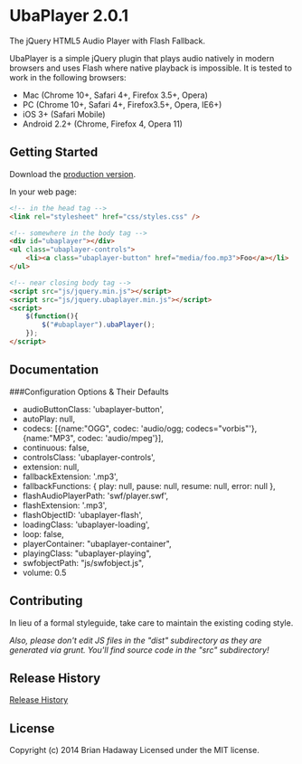 # UbaPlayer 2.0.1

The jQuery HTML5 Audio Player with Flash Fallback.

UbaPlayer is a simple jQuery plugin that plays audio natively in modern browsers and uses Flash where native playback is impossible. It is tested to work in the following browsers:
 * Mac (Chrome 10+, Safari 4+, Firefox 3.5+, Opera)
 * PC (Chrome 10+, Safari 4+, Firefox3.5+, Opera, IE6+)
 * iOS 3+ (Safari Mobile)
 * Android 2.2+ (Chrome, Firefox 4, Opera 11)

## Getting Started
Download the [production version][zip].

[zip]: https://github.com/brianhadaway/UbaPlayer/zipball/master

In your web page:

```html
<!-- in the head tag -->
<link rel="stylesheet" href="css/styles.css" />

<!-- somewhere in the body tag -->
<div id="ubaplayer"></div>
<ul class="ubaplayer-controls">
    <li><a class="ubaplayer-button" href="media/foo.mp3">Foo</a></li>
</ul>

<!-- near closing body tag -->
<script src="js/jquery.min.js"></script>
<script src="js/jquery.ubaplayer.min.js"></script>
<script>
    $(function(){
        $("#ubaplayer").ubaPlayer();
    });
</script>
```

## Documentation

###Configuration Options & Their Defaults

* audioButtonClass:         'ubaplayer-button',
* autoPlay:                 null,
* codecs:                   [{name:"OGG", codec: 'audio/ogg; codecs="vorbis"'}, {name:"MP3", codec: 'audio/mpeg'}],
* continuous:               false,
* controlsClass:            'ubaplayer-controls',
* extension:                null,
* fallbackExtension:        '.mp3',
* fallbackFunctions:        { play: null, pause: null, resume: null, error: null },
* flashAudioPlayerPath:     'swf/player.swf',
* flashExtension:           '.mp3',
* flashObjectID:            'ubaplayer-flash',
* loadingClass:             'ubaplayer-loading',
* loop:                     false,
* playerContainer:          "ubaplayer-container",
* playingClass:             "ubaplayer-playing",
* swfobjectPath:            "js/swfobject.js",
* volume:                   0.5

## Contributing
In lieu of a formal styleguide, take care to maintain the existing coding style.

_Also, please don't edit JS files in the "dist" subdirectory as they are generated via grunt. You'll find source code in the "src" subdirectory!_

## Release History
[Release History](https://github.com/brianhadaway/UbaPlayer/releases)

## License
Copyright (c) 2014 Brian Hadaway
Licensed under the MIT license.
